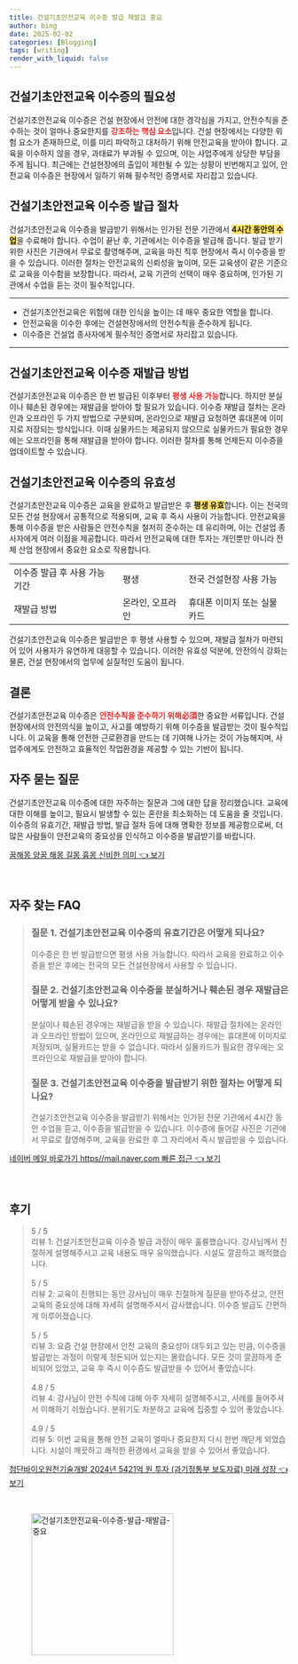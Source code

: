 ```yaml
---
title: 건설기초안전교육 이수증 발급 재발급 중요
author: bing
date: 2025-02-02
categories: [Blogging]
tags: [writing]
render_with_liquid: false
---
```



<h2 id='필요성'>건설기초안전교육 이수증의 필요성</h2>

<p>건설기초안전교육 이수증은 건설 현장에서 안전에 대한 경각심을 가지고, 안전수칙을 준수하는 것이 얼마나 중요한지를 <b><span style="color: #ee2323;">강조하는 핵심 요소</span></b>입니다. 건설 현장에서는 다양한 위험 요소가 존재하므로, 이를 미리 파악하고 대처하기 위해 안전교육을 받아야 합니다. 교육을 이수하지 않을 경우, 과태료가 부과될 수 있으며, 이는 사업주에게 상당한 부담을 주게 됩니다. 최근에는 건설현장에의 출입이 제한될 수 있는 상황이 빈번해지고 있어, 안전교육 이수증은 현장에서 일하기 위해 필수적인 증명서로 자리잡고 있습니다.</p>

<h2 id='발급절차'>건설기초안전교육 이수증 발급 절차</h2>

<p>건설기초안전교육 이수증을 발급받기 위해서는 인가된 전문 기관에서 <b><span style="background-color: #ffe066;">4시간 동안의 수업</span></b>을 수료해야 합니다. 수업이 끝난 후, 기관에서는 이수증을 발급해 줍니다. 발급 받기 위한 사진은 기관에서 무료로 촬영해주며, 교육을 마친 직후 현장에서 즉시 이수증을 받을 수 있습니다. 이러한 절차는 안전교육의 신뢰성을 높이며, 모든 교육생이 같은 기준으로 교육을 이수함을 보장합니다. 따라서, 교육 기관의 선택이 매우 중요하며, 인가된 기관에서 수업을 듣는 것이 필수적입니다.</p>

<hr />

<ul>
    <li>건설기초안전교육은 위험에 대한 인식을 높이는 데 매우 중요한 역할을 합니다.</li>
    <li>안전교육을 이수한 후에는 건설현장에서의 안전수칙을 준수하게 됩니다.</li>
    <li>이수증은 건설업 종사자에게 필수적인 증명서로 자리잡고 있습니다.</li>
</ul>

<hr />

<h2 id='재발급'>건설기초안전교육 이수증 재발급 방법</h2>

<p>건설기초안전교육 이수증은 한 번 발급된 이후부터 <b><span style="color: #ee2323;">평생 사용 가능</span></b>합니다. 하지만 분실이나 훼손된 경우에는 재발급을 받아야 할 필요가 있습니다. 이수증 재발급 절차는 온라인과 오프라인 두 가지 방법으로 구분되며, 온라인으로 재발급 요청하면 휴대폰에 이미지로 저장되는 방식입니다. 이때 실물카드는 제공되지 않으므로 실물카드가 필요한 경우에는 오프라인을 통해 재발급을 받아야 합니다. 이러한 절차를 통해 언제든지 이수증을 업데이트할 수 있습니다.</p>

<h2 id='유효성'>건설기초안전교육 이수증의 유효성</h2>

<p>건설기초안전교육 이수증은 교육을 완료하고 발급받은 후 <b><span style="background-color: #ffe066;">평생 유효</span></b>합니다. 이는 전국의 모든 건설 현장에서 공통적으로 적용되며, 교육 후 즉시 사용이 가능합니다. 안전교육을 통해 이수증을 받은 사람들은 안전수칙을 철저히 준수하는 데 유리하며, 이는 건설업 종사자에게 여러 이점을 제공합니다. 따라서 안전교육에 대한 투자는 개인뿐만 아니라 전체 산업 현장에서 중요한 요소로 작용합니다.</p>

<table>
    <tr>
        <td>이수증 발급 후 사용 가능 기간</td>
        <td>평생</td>
        <td>전국 건설현장 사용 가능</td>
    </tr>
    <tr>
        <td>재발급 방법</td>
        <td>온라인, 오프라인</td>
        <td>휴대폰 이미지 또는 실물카드</td>
    </tr>
</table>

<p>건설기초안전교육 이수증은 발급받은 후 평생 사용할 수 있으며, 재발급 절차가 마련되어 있어 사용자가 유연하게 대응할 수 있습니다. 이러한 유효성 덕분에, 안전의식 강화는 물론, 건설 현장에서의 업무에 실질적인 도움이 됩니다.</p>

<h2 id='결론'>결론</h2>

<p>건설기초안전교육 이수증은 <b><span style="color: #ee2323;">안전수칙을 준수하기 위해必須</span></b>한 중요한 서류입니다. 건설 현장에서의 안전의식을 높이고, 사고를 예방하기 위해 이수증을 발급받는 것이 필수적입니다. 이 교육을 통해 안전한 근로환경을 만드는 데 기여해 나가는 것이 가능해지며, 사업주에게도 안전하고 효율적인 작업환경을 제공할 수 있는 기반이 됩니다.</p>

<h2 id='자주묻는질문'>자주 묻는 질문</h2>

<p>건설기초안전교육 이수증에 대한 자주하는 질문과 그에 대한 답을 정리했습니다. 교육에 대한 이해를 높이고, 필요시 발생할 수 있는 혼란을 최소화하는 데 도움을 줄 것입니다. 이수증의 유효기간, 재발급 방법, 발급 절차 등에 대해 명확한 정보를 제공함으로써, 더 많은 사람들이 안전교육의 중요성을 인식하고 이수증을 발급받기를 바랍니다.</p>


<p><a class="click-button" title="꿈해몽 양꿈 해몽 길몽 흉몽 신비한 의미" href="https://adkhouse.github.io/posts/%EA%BF%88%ED%95%B4%EB%AA%BD-%EC%96%91%EA%BF%88-%ED%95%B4%EB%AA%BD-%EA%B8%B8%EB%AA%BD-%ED%9D%89%EB%AA%BD-%EC%8B%A0%EB%B9%84%ED%95%9C-%EC%9D%98%EB%AF%B8/" rel="dofollow">꿈해몽 양꿈 해몽 길몽 흉몽 신비한 의미 👈 보기</a></p><br>
<h2 id='자주_찾는_FAQ'>자주 찾는 FAQ</h2>
<div itemscope="" itemtype="https://schema.org/FAQPage">
    <blockquote>
        <div itemscope="" itemprop="mainEntity" itemtype="https://schema.org/Question">
            <h3 itemprop="name">질문 1. 건설기초안전교육 이수증의 유효기간은 어떻게 되나요?</h3>
            <div itemscope="" itemprop="acceptedAnswer" itemtype="https://schema.org/Answer">
                <span itemprop="text">
                    <p>이수증은 한 번 발급받으면 평생 사용 가능합니다. 따라서 교육을 완료하고 이수증을 받은 후에는 전국의 모든 건설현장에서 사용할 수 있습니다.</p>
                </span>
            </div>
        </div>
        <div itemscope="" itemprop="mainEntity" itemtype="https://schema.org/Question">
            <h3 itemprop="name">질문 2. 건설기초안전교육 이수증을 분실하거나 훼손된 경우 재발급은 어떻게 받을 수 있나요?</h3>
            <div itemscope="" itemprop="acceptedAnswer" itemtype="https://schema.org/Answer">
                <span itemprop="text">
                    <p>분실이나 훼손된 경우에는 재발급을 받을 수 있습니다. 재발급 절차에는 온라인과 오프라인 방법이 있으며, 온라인으로 재발급하는 경우에는 휴대폰에 이미지로 저장되며, 실물카드는 받을 수 없습니다. 따라서 실물카드가 필요한 경우에는 오프라인으로 재발급을 받아야 합니다.</p>
                </span>
            </div>
        </div>
        <div itemscope="" itemprop="mainEntity" itemtype="https://schema.org/Question">
            <h3 itemprop="name">질문 3. 건설기초안전교육 이수증을 발급받기 위한 절차는 어떻게 되나요?</h3>
            <div itemscope="" itemprop="acceptedAnswer" itemtype="https://schema.org/Answer">
                <span itemprop="text">
                    <p>건설기초안전교육 이수증을 발급받기 위해서는 인가된 전문 기관에서 4시간 동안 수업을 듣고, 이수증을 발급받을 수 있습니다. 이수증에 들어갈 사진은 기관에서 무료로 촬영해주며, 교육을 완료한 후 그 자리에서 즉시 발급받을 수 있습니다.</p>
                </span>
            </div>
        </div>
    </blockquote>
</div>
<p><a class="click-button" title="네이버 메일 바로가기 https//mail.naver.com 빠른 접근" href="https://adkhouse.github.io/posts/%EB%84%A4%EC%9D%B4%EB%B2%84-%EB%A9%94%EC%9D%BC-%EB%B0%94%EB%A1%9C%EA%B0%80%EA%B8%B0-httpsmail.naver.com-%EB%B9%A0%EB%A5%B8-%EC%A0%91%EA%B7%BC/" rel="dofollow">네이버 메일 바로가기 https//mail.naver.com 빠른 접근 👈 보기</a></p><br>
<h2 id='후기'>후기</h2>
<div itemscope itemtype="https://schema.org/Product">
  <blockquote>
  <div itemprop="review" itemscope itemtype="https://schema.org/Review">
      <div itemprop="reviewRating" itemscope itemtype="https://schema.org/Rating"> <span itemprop="ratingValue">5</span> / <span itemprop="bestRating">5</span> </div>
      <span itemprop="reviewBody">리뷰 1: 건설기초안전교육 이수증 발급 과정이 매우 훌륭했습니다. 강사님께서 친절하게 설명해주시고 교육 내용도 매우 유익했습니다. 시설도 깔끔하고 쾌적했습니다.</span>
  </div>
  <br>
  <div itemprop="review" itemscope itemtype="https://schema.org/Review">
      <div itemprop="reviewRating" itemscope itemtype="https://schema.org/Rating"> <span itemprop="ratingValue">5</span> / <span itemprop="bestRating">5</span> </div>
      <span itemprop="reviewBody">리뷰 2: 교육이 진행되는 동안 강사님이 매우 친절하게 질문을 받아주셨고, 안전 교육의 중요성에 대해 자세히 설명해주셔서 감사했습니다. 이수증 발급도 간편하게 이루어졌습니다.</span>
  </div>
  <br>
  <div itemprop="review" itemscope itemtype="https://schema.org/Review">
      <div itemprop="reviewRating" itemscope itemtype="https://schema.org/Rating"> <span itemprop="ratingValue">5</span> / <span itemprop="bestRating">5</span> </div>
      <span itemprop="reviewBody">리뷰 3: 요즘 건설 현장에서 안전 교육의 중요성이 대두되고 있는 만큼, 이수증을 발급받는 과정이 이렇게 정돈되어 있는지는 몰랐습니다. 모든 것이 깔끔하게 준비되어 있었고, 교육 후 즉시 이수증도 발급받을 수 있어서 좋았습니다.</span>
  </div>
  <br>
  <div itemprop="review" itemscope itemtype="https://schema.org/Review">
      <div itemprop="reviewRating" itemscope itemtype="https://schema.org/Rating"> <span itemprop="ratingValue">4.8</span> / <span itemprop="bestRating">5</span> </div>
      <span itemprop="reviewBody">리뷰 4: 강사님이 안전 수칙에 대해 아주 자세히 설명해주시고, 사례를 들어주셔서 이해하기 쉬웠습니다. 분위기도 차분하고 교육에 집중할 수 있어 좋았습니다.</span>
  </div>
  <br>
  <div itemprop="review" itemscope itemtype="https://schema.org/Review">
      <div itemprop="reviewRating" itemscope itemtype="https://schema.org/Rating"> <span itemprop="ratingValue">4.9</span> / <span itemprop="bestRating">5</span> </div>
      <span itemprop="reviewBody">리뷰 5: 이번 교육을 통해 안전 교육이 얼마나 중요한지 다시 한번 깨닫게 되었습니다. 시설이 깨끗하고 쾌적한 환경에서 교육을 받을 수 있어서 좋았습니다.</span>
  </div>
  </blockquote>
</div>
<p><a class="click-button" title="첨단바이오원천기술개발 2024년 5421억 원 투자 (과기정통부 보도자료) 미래 성장" href="https://adkhouse.github.io/posts/%EC%B2%A8%EB%8B%A8%EB%B0%94%EC%9D%B4%EC%98%A4%EC%9B%90%EC%B2%9C%EA%B8%B0%EC%88%A0%EA%B0%9C%EB%B0%9C-2024%EB%85%84-5421%EC%96%B5-%EC%9B%90-%ED%88%AC%EC%9E%90-(%EA%B3%BC%EA%B8%B0%EC%A0%95%ED%86%B5%EB%B6%80-%EB%B3%B4%EB%8F%84%EC%9E%90%EB%A3%8C)-%EB%AF%B8%EB%9E%98-%EC%84%B1%EC%9E%A5/" rel="dofollow">첨단바이오원천기술개발 2024년 5421억 원 투자 (과기정통부 보도자료) 미래 성장 👈 보기</a></p><br>
<figure class="image"><img src="https://adkhouse.github.io/assets/img/thumbnail/건설기초안전교육-이수증-발급-재발급-중요.webp" alt="건설기초안전교육-이수증-발급-재발급-중요" width="256" height="256"></figure>